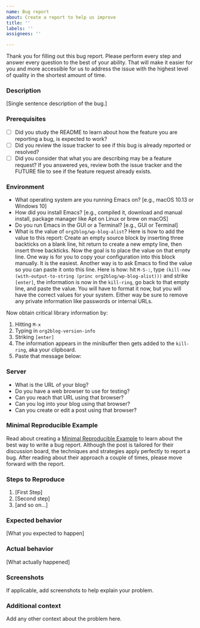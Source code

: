 ```yaml
---
name: Bug report
about: Create a report to help us improve
title: ''
labels: ''
assignees: ''

---
```


Thank you for filling out this bug report. Please perform every step and answer every question to the best of your ability. That will make it easier for you and more accessible for us to address the issue with the highest level of quality in the shortest amount of time.

### Description

[Single sentence description of the bug.]

### Prerequisites

* [ ] Did you study the README to learn about how the feature you are reporting a bug, is expected to work?
* [ ] Did you review the issue tracker to see if this bug is already
reported or resolved?
* [ ] Did you consider that what you are describing may be a feature request? If you answered yes, review both the issue tracker and the FUTURE file to see if the feature request already exists.

### Environment

- What operating system are you running Emacs on? [e.g., macOS 10.13 or Windows 10]
- How did you install Emacs? [e.g., compiled it, download and manual install, package manager like Apt on Linux or brew on macOS]
- Do you run Emacs in the GUI or a Terminal? [e.g., GUI or Terminal]
- What is the value of `org2blog/wp-blog-alist`? Here is how to add the value to this report: Create an empty source block by inserting three backticks on a blank line, hit return to create a new empty line, then insert three backticks. Now the goal is to place the value on that empty line. One way is for you to copy your configuration into this block manually. It is the easiest. Another way is to ask Emacs to find the value so you can paste it onto this line. Here is how: hit `M-S-:`, type `(kill-new (with-output-to-string (princ org2blog/wp-blog-alist)))` and strike `[enter]`, the information is now in the `kill-ring`, go back to that empty line, and paste the value. You will have to format it now, but you will have the correct values for your system. Either way be sure to remove any private information like passwords or internal URLs.

Now obtain critical library information by:
1. Hitting `M-x`
2. Typing in `org2blog-version-info`
3. Striking `[enter]`
4. The information appears in the minibuffer then gets added to the `kill-ring`, aka your clipboard.
5. Paste that message below:

### Server

- What is the URL of your blog?
- Do you have a web browser to use for testing?
- Can you reach that URL using that browser?
- Can you log into your blog using that browser?
- Can you create or edit a post using that browser?

### Minimal Reproducible Example

Read about creating a [Minimal Reproducible Example](https://stackoverflow.com/help/minimal-reproducible-example) to learn about the best way to write a bug report. Although the post is tailored for their discussion board, the techniques and strategies apply perfectly to report a bug. After reading about their approach a couple of times, please move forward with the report.

### Steps to Reproduce

1. [First Step]
2. [Second step]
3. [and so on...]

### Expected behavior

[What you expected to happen]

### Actual behavior

[What actually happened]

### Screenshots

If applicable, add screenshots to help explain your problem.

### Additional context

Add any other context about the problem here.
